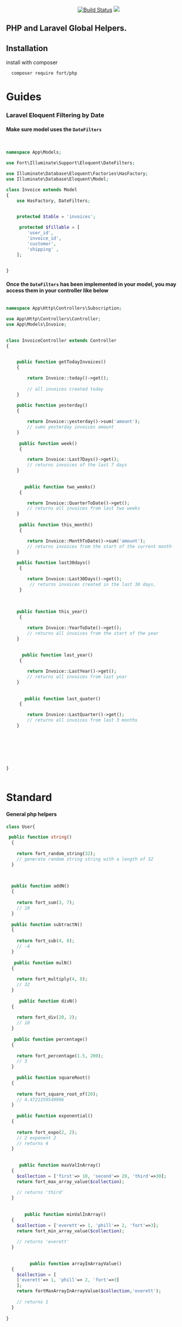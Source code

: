  <p align="center">
<a href="https://github.com/sammyfort/fortphp"><img src="https://img.shields.io/badge/%3C%2F%3E-PHP%20-blue" alt="Build Status"></a>
<a href="https://packagist.org/packages/fort/php"><img src="https://img.shields.io/github/license/sammyfort/mNotify-laravel"></a>

 

</p>
 

## PHP and Laravel Global Helpers.

## Installation

install with composer

```bash
  composer require fort/php
```

 
 
# Guides
### Laravel Eloquent Filtering by Date

#### Make sure model uses the `DateFilters`

```php
 

namespace App\Models;

use Fort\Illuminate\Support\Eloquent\DateFilters;

use Illuminate\Database\Eloquent\Factories\HasFactory;
use Illuminate\Database\Eloquent\Model;

class Invoice extends Model
{
    use HasFactory, DateFilters;
     

    protected $table = 'invoices';

     protected $fillable = [
        'user_id',
        'invoice_id',
        'customer',
        'shipping' ,
    ];

      
}

```
#### Once the `DateFilters` has been implemented in your model, you may access them in your controller like below

```php
 
namespace App\Http\Controllers\Subscription;

use App\Http\Controllers\Controller;
use App\Models\Invoice;
 

class InvoiceController extends Controller
{
 

    public function getTodayInvoices()
    {

        return Invoice::today()->get();
        
        // all invoices created today
    }
    
    public function yesterday()
    {

        return Invoice::yesterday()->sum('amount');
        // sums yesterday invoices amount
    }
    
     public function week()
     {

        return Invoice::Last7Days()->get();
        // returns invoices of the last 7 days
    }
    
    
       public function two_weeks()
     {

        return Invoice::QuarterToDate()->get();
        // returns all invoices from last two weeks
    }
    
     public function this_month()
     {

        return Invoice::MonthToDate()->sum('amount');
        // returns invoices from the start of the current month 
    }
    
    public function last30days()
     {

        return Invoice::Last30Days()->get();
         // returns invoices created in the last 30 days.
     }
    
   
    
    public function this_year()
     {

        return Invoice::YearToDate()->get();
        // returns all invoices from the start of the year
    }
    
    
      public function last_year()
     {

        return Invoice::LastYear()->get();
        // returns all invoices from last year
    }
    
    
       public function last_quater()
     {

        return Invoice::LastQuarter()->get();
        // returns all invoices from last 3 months
    }
    
    


 

   
}
 
```
# Standard

#### General php helpers
```php
class User{

 public function string()
  {
  
    return fort_random_string(32);
    // generate random string string with a length of 32     
  }
   

  
  public function addN()
  {
  
    return fort_sum(3, 7);
    // 10     
  }
  
  public function subtractN()
  {
  
    return fort_sub(4, 8);
    // -4     
  }
   
   public function mulN()
  {
  
    return fort_multiply(4, 8);
    // 32     
  }
  
     public function divN()
  {
  
    return fort_div(20, 2);
    // 10     
  }
  
   public function percentage()
  {
  
    return fort_percentage(1.5, 200);
    // 3    
  }
  
    public function squareRoot()
  {
  
    return fort_square_root_of(20);
    // 4.4721359549996 
  }
  
    public function exponential()
  {
  
    return fort_expo(2, 2);
    // 2 exponent 2
    // returns 4
  }
  
  
     public function maxValInArray()
  {
    $collection = ['first'=> 10, 'second'=> 20, 'third'=>30];
    return fort_max_array_value($collection);
   
    // returns 'third'
  }
  
  
       public function minValInArray()
  {
    $collection = ['everett'=> 1, 'phill'=> 2, 'fort'=>3];
    return fort_min_array_value($collection);
   
    // returns 'everett'
  }
  
  
         public function arrayInArrayValue()
  {
    $collection = [
    ['everett'=> 1, 'phill'=> 2, 'fort'=>3]
    ];
    return fortMaxArrayInArrayValue($collection,'everett');
   
    // returns 1
  }
   
}
 
```
 
 
